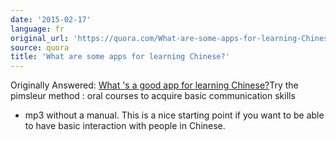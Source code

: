 ```yaml
---
date: '2015-02-17'
language: fr
original_url: 'https://quora.com/What-are-some-apps-for-learning-Chinese/answer/Clément-Renaud'
source: quora
title: 'What are some apps for learning Chinese?'
---
```


Originally Answered: [What 's a good app for learning
Chinese?](http://quora.com/Whats-a-good-app-for-learning-Chinese?no_redirect=1)Try
the pimsleur method : oral courses to acquire basic communication skills
- mp3 without a manual. This is a nice starting point if you want to be
able to have basic interaction with people in Chinese.
